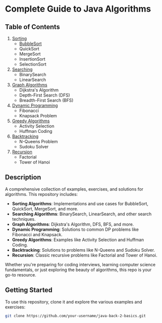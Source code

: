 # Complete Guide to Java Algorithms

## Table of Contents
1. [Sorting](./sort)
    - [BubbleSort](./sort/BubbleSort.java)
    - QuickSort
    - MergeSort
    - InsertionSort
    - SelectionSort
2. [Searching](./search)
    - BinarySearch
    - LinearSearch
3. [Graph Algorithms](./graph)
    - Dijkstra's Algorithm
    - Depth-First Search (DFS)
    - Breadth-First Search (BFS)
4. [Dynamic Programming](./dp)
    - Fibonacci
    - Knapsack Problem
5. [Greedy Algorithms](./greedy)
    - Activity Selection
    - Huffman Coding
6. [Backtracking](./backtracking)
    - N-Queens Problem
    - Sudoku Solver
7. [Recursion](./recursion)
    - Factorial
    - Tower of Hanoi

## Description
A comprehensive collection of examples, exercises, and solutions for algorithms. This repository includes:

- **Sorting Algorithms**: Implementations and use cases for BubbleSort, QuickSort, MergeSort, and more.
- **Searching Algorithms**: BinarySearch, LinearSearch, and other search techniques.
- **Graph Algorithms**: Dijkstra's Algorithm, DFS, BFS, and more.
- **Dynamic Programming**: Solutions to common DP problems like Fibonacci and Knapsack.
- **Greedy Algorithms**: Examples like Activity Selection and Huffman Coding.
- **Backtracking**: Solutions to problems like N-Queens and Sudoku Solver.
- **Recursion**: Classic recursive problems like Factorial and Tower of Hanoi.

Whether you're preparing for coding interviews, learning computer science fundamentals, or just exploring the beauty of algorithms, this repo is your go-to resource.

## Getting Started
To use this repository, clone it and explore the various examples and exercises:

```bash
git clone https://github.com/your-username/java-back-2-basics.git
